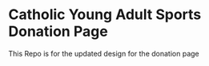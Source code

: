 # Catholic Young Adult Sports Donation Page 
This Repo is for the updated design for the donation page
